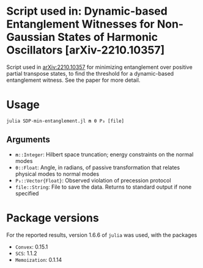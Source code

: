 # Script used in: Dynamic-based Entanglement Witnesses for Non-Gaussian States of Harmonic Oscillators [arXiv-2210.10357]
Script used in [arXiv:2210.10357](https://arxiv.org/abs/2210.10357) for minimizing
entanglement over positive partial transpose states, to find the threshold for a
dynamic-based entanglement witness. See the paper for more detail.

# Usage
    julia SDP-min-entanglement.jl 𝐧 θ P₃ [file]

## Arguments
- `𝐧::Integer`: Hilbert space truncation; energy constraints on the normal modes
- `θ::Float`: Angle, in radians, of passive transformation that relates physical
  modes to normal modes
- `P₃::Vector{Float}`: Observed violation of precession protocol
- `file::String`: File to save the data. Returns to standard output if none specified

# Package versions
For the reported results, version 1.6.6 of `julia` was used, with the packages
- `Convex`: 0.15.1
- `SCS`: 1.1.2
- `Memoization`: 0.1.14
